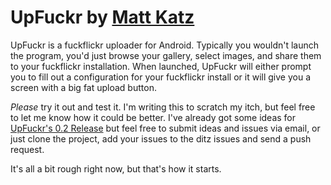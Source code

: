 # UpFuckr by [Matt Katz](http://www.morelightmorelight.com)

UpFuckr is a fuckflickr uploader for Android. Typically you wouldn't launch the program, you'd just browse your gallery, select images, and share them to your fuckflickr installation.
When launched, UpFuckr will either prompt you to fill out a configuration for your fuckflickr install or it will give you a screen with a big fat upload button.

*Please* try it out and test it.  I'm writing this to scratch my itch, but feel free to let me know how it could be better.
I've already got some ideas for [UpFuckr's 0.2 Release](http://mattkatz.github.com/UpFuckr/bugs/html/release-0.2.html) but feel free to submit ideas and issues via email, or just clone the project, add your issues to the ditz issues and send a push request.

It's all a bit rough right now, but that's how it starts.
